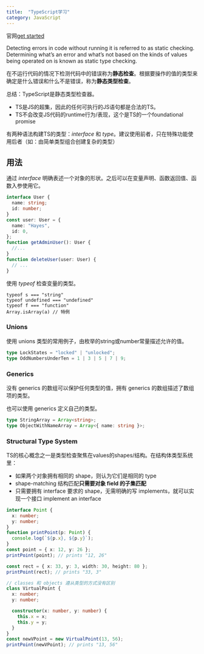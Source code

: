 ```yaml
---
title:  "TypeScript学习"
category: JavaScript
---
```

官网[get started](https://www.typescriptlang.org/docs/handbook/typescript-from-scratch.html)

Detecting errors in code without running it is referred to as static checking. Determining what’s an error and what’s not based on the kinds of values being operated on is known as static type checking.

在不运行代码的情况下检测代码中的错误称为**静态检查**。根据要操作的值的类型来确定是什么错误和什么不是错误，称为**静态类型检查**。

总结：TypeScript是静态类型检查器。

+ TS是JS的超集，因此的任何可执行的JS语句都是合法的TS。
+ TS不会改变JS代码的runtime行为/表现，这个是TS的一个foundational promise

有两种语法构建TS的类型：_interface_ 和 _type_。建议使用前者，只在特殊功能使用后者（如：由简单类型组合创建复杂的类型）

## 用法

通过 _interface_ 明确表述一个对象的形状。之后可以在变量声明、函数返回值、函数入参使用它。

```ts
interface User {
  name: string;
  id: number;
}
const user: User = {
  name: "Hayes",
  id: 0,
};
function getAdminUser(): User {
  //...
}
function deleteUser(user: User) {
  // ...
}
```

使用 _typeof_ 检查变量的类型。

	typeof s === "string"
	typeof undefined === "undefined"
	typeof f === "function"
	Array.isArray(a) // 特例

### Unions

使用 unions 类型的常用例子，由枚举的string或number常量描述允许的值。

```ts
type LockStates = "locked" | "unlocked";
type OddNumbersUnderTen = 1 | 3 | 5 | 7 | 9;
```

### Generics

没有 generics 的数组可以保护任何类型的值，拥有 generics 的数组描述了数组项的类型。

也可以使用 generics 定义自己的类型。

```ts
type StringArray = Array<string>;
type ObjectWithNameArray = Array<{ name: string }>;
```

### Structural Type System

TS的核心概念之一是类型检查聚焦在values的shapes/结构。在结构体类型系统里：

+ 如果两个对象拥有相同的 shape，则认为它们是相同的 type
+ shape-matching 结构匹配**只需要对象 field 的子集匹配**
+ 只需要拥有 interface 要求的 shape，无需明确的写 implements，就可以实现一个接口 implement an interface

```ts
interface Point {
  x: number;
  y: number;
}
function printPoint(p: Point) {
  console.log(`${p.x}, ${p.y}`);
}
const point = { x: 12, y: 26 };
printPoint(point); // prints "12, 26"

const rect = { x: 33, y: 3, width: 30, height: 80 };
printPoint(rect); // prints "33, 3"

// classes 和 objects 遵从类型的方式没有区别
class VirtualPoint {
  x: number;
  y: number;

  constructor(x: number, y: number) {
    this.x = x;
    this.y = y;
  }
}
const newVPoint = new VirtualPoint(13, 56);
printPoint(newVPoint); // prints "13, 56"
```
